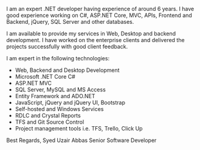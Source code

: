 I am an expert .NET developer having experience of around 6 years. I have good experience working on C#, ASP.NET Core, MVC, APIs, Frontend and Backend, jQuery, SQL Server and other databases.

I am available to provide my services in Web, Desktop and backend development.
I have worked on the enterprise clients and delivered the projects successfully with good client feedback.

I am expert in the following technologies:
- Web, Backend and Desktop Development
- Microsoft .NET Core C#
- ASP.NET MVC
- SQL Server, MySQL and MS Access
- Entity Framework and ADO.NET
- JavaScript, jQuery and jQuery UI, Bootstrap
- Self-hosted and Windows Services
- RDLC and Crystal Reports
- TFS and Git Source Control
- Project management tools i.e. TFS, Trello, Click Up

Best Regards,
Syed Uzair Abbas
Senior Software Developer
